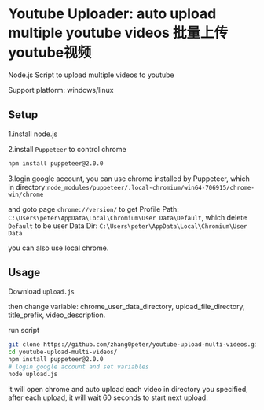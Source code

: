# Youtube Uploader: auto upload multiple youtube videos 批量上传youtube视频
Node.js Script to upload multiple videos to youtube

Support platform: windows/linux

## Setup

1.install node.js 

2.install `Puppeteer` to control chrome

```sh
npm install puppeteer@2.0.0
```

3.login google account, you can use chrome installed by Puppeteer, which in directory:`node_modules/puppeteer/.local-chromium/win64-706915/chrome-win/chrome`

and goto page `chrome://version/` to get Profile Path: `C:\Users\peter\AppData\Local\Chromium\User Data\Default`, which delete `Default` to be user Data Dir: `C:\Users\peter\AppData\Local\Chromium\User Data`

you can also use local chrome.


## Usage

Download `upload.js`

then change variable: chrome_user_data_directory, upload_file_directory, title_prefix, video_description.

run script
```sh
git clone https://github.com/zhang0peter/youtube-upload-multi-videos.git
cd youtube-upload-multi-videos/
npm install puppeteer@2.0.0
# login google account and set variables
node upload.js
```

it will open chrome and auto upload each video in directory you specified, after each upload, it will wait 60 seconds to start next upload.








